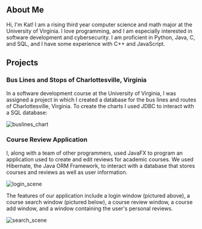 
## About Me

Hi, I'm Kat! I am a rising third year computer science and math major at the University of Virginia. I love programming, and I am especially interested in software development and cybersecurity. I am proficient in Python, Java, C, and SQL, and I have some experience with C++ and JavaScript. 

## Projects

### Bus Lines and Stops of Charlottesville, Virginia

In a software development course at the University of Virginia, I was assigned a project in which I created a database for the bus lines and routes of Charlottesville, Virginia. To create the charts I used JDBC to interact with a SQL database:

![buslines_chart](https://github.com/katherinegabriel/katherinegabriel.github.io/assets/115193659/348d035a-97c2-4c92-ba05-54c3050222d3)

### Course Review Application

I, along with a team of other programmers, used JavaFX to program an application used to create and edit reviews for academic courses. We used Hibernate, the Java ORM Framework, to interact with a database that stores courses and reviews as well as user information.

![login_scene](https://github.com/katherinegabriel/katherinegabriel.github.io/assets/115193659/840a0c52-bb01-4fed-b4da-551100ca733a)

The features of our application include a login window (pictured above), a course search window (pictured below), a course review window, a course add window, and a window containing the user's personal reviews.

![search_scene](https://github.com/katherinegabriel/katherinegabriel.github.io/assets/115193659/514e5bae-decf-48dd-bc14-7567de5e32ef)

